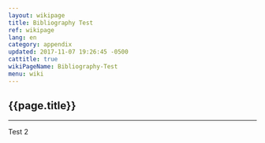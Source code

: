 ```yaml
---
layout: wikipage
title: Bibliography Test
ref: wikipage
lang: en
category: appendix
updated: 2017-11-07 19:26:45 -0500
cattitle: true
wikiPageName: Bibliography-Test
menu: wiki
---
```


<h2>{{page.title}}</h2>

---

Test 2
